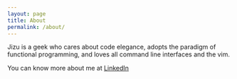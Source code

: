 ```yaml
---
layout: page
title: About
permalink: /about/
---
```


Jizu is a geek who cares about code elegance, adopts the paradigm of functional programming, and loves all command line interfaces and the vim. 

You can know more about me at [LinkedIn][linkedin]


[linkedin]:https://www.linkedin.com/in/jizusun/
